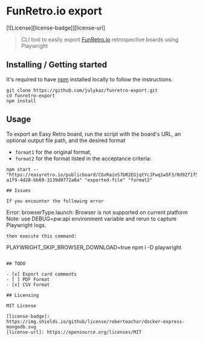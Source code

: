 # FunRetro.io export

[![License][license-badge]][license-url]

> CLI tool to easily export [FunRetro.io](https://funretro.io/) retrospective boards using Playwright

## Installing / Getting started

It's required to have [npm](https://www.npmjs.com/get-npm) installed locally to follow the instructions.

```shell
git clone https://github.com/julykaz/funretro-export.git
cd funretro-export
npm install
```

## Usage

To export an Easy Retro board, run the script with the board's URL, an optional output file path, and the desired format
- `format1` for the original format,
- `format2` for the format listed in the acceptance criteria:

```shell
npm start -- "https://easyretro.io/publicboard/CGvRainS7bR2EGjqtYcJFwq1w5F3/0d92f1f5-a1f9-4d28-bb69-3139d0772a8a" "exported-file" "format2"

## Issues

If you encounter the following error
```
Error: browserType.launch: Browser is not supported on current platform
Note: use DEBUG=pw:api environment variable and rerun to capture Playwright logs.
```
then execute this command:
```
PLAYWRIGHT_SKIP_BROWSER_DOWNLOAD=true npm i -D playwright
```

## TODO

- [x] Export card comments
- [ ] PDF Format
- [x] CSV Format

## Licensing

MIT License

[license-badge]: https://img.shields.io/github/license/robertoachar/docker-express-mongodb.svg
[license-url]: https://opensource.org/licenses/MIT
